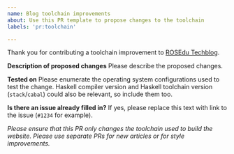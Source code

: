 ```yaml
---
name: Blog toolchain improvements
about: Use this PR template to propose changes to the toolchain
labels: 'pr:toolchain'

---
```


Thank you for contributing a toolchain improvement to [ROSEdu
Techblog](https://techblog.rosedu.org).

**Description of proposed changes**
Please describe the proposed changes.

**Tested on**
Please enumerate the operating system configurations used to test the change.
Haskell compiler version and Haskell toolchain version (`stack`/`cabal`) could
also be relevant, so include them too.

**Is there an issue already filled in?**
If yes, please replace this text with link to the issue (`#1234` for example).

<em>Please ensure that this PR only changes the toolchain used to build the
website. Please use separate PRs for new articles or for style
improvements.</em>
